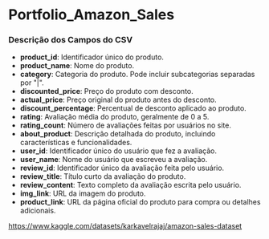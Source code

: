 # Portfolio_Amazon_Sales


### **Descrição dos Campos do CSV**

- **product_id**: Identificador único do produto.  
- **product_name**: Nome do produto.  
- **category**: Categoria do produto. Pode incluir subcategorias separadas por "|".  
- **discounted_price**: Preço do produto com desconto.  
- **actual_price**: Preço original do produto antes do desconto.  
- **discount_percentage**: Percentual de desconto aplicado ao produto.  
- **rating**: Avaliação média do produto, geralmente de 0 a 5.  
- **rating_count**: Número de avaliações feitas por usuários no site.  
- **about_product**: Descrição detalhada do produto, incluindo características e funcionalidades.  
- **user_id**: Identificador único do usuário que fez a avaliação.  
- **user_name**: Nome do usuário que escreveu a avaliação.  
- **review_id**: Identificador único da avaliação feita pelo usuário.  
- **review_title**: Título curto da avaliação do produto.  
- **review_content**: Texto completo da avaliação escrita pelo usuário.  
- **img_link**: URL da imagem do produto.  
- **product_link**: URL da página oficial do produto para compra ou detalhes adicionais.  


https://www.kaggle.com/datasets/karkavelrajaj/amazon-sales-dataset

